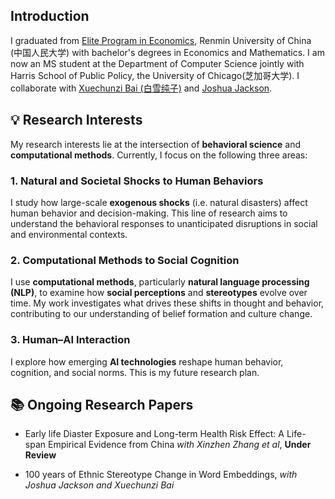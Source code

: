 
## Introduction
I graduated from [Elite Program in Economics](http://econ.ruc.edu.cn/zsyx/zyjjxrcdyl/jjxbjxspyjd/808bffee72094ddd83b6c11c605ccc47.htm), Renmin University of China (中国人民大学) with bachelor's degrees in Economics and Mathematics. I am now an MS student at the Department of Computer Science jointly with Harris School of Public Policy, the University of Chicago(芝加哥大学). I collaborate with [Xuechunzi Bai (白雪纯子)](https://www.xuechunzibai.com/) and [Joshua Jackson](https://www.joshuaconradjackson.com/). 

## 💡 Research Interests

My research interests lie at the intersection of **behavioral science** and **computational methods**. Currently, I focus on the following three areas:

### 1. Natural and Societal Shocks to Human Behaviors
I study how large-scale **exogenous shocks** (i.e. natural disasters) affect human behavior and decision-making. This line of research aims to understand the behavioral responses to unanticipated disruptions in social and environmental contexts.

### 2. Computational Methods to Social Cognition  
I use **computational methods**, particularly **natural language processing (NLP)**, to examine how **social perceptions** and **stereotypes** evolve over time. My work investigates what drives these shifts in thought and behavior, contributing to our understanding of belief formation and culture change.

### 3. Human–AI Interaction  
I explore how emerging **AI technologies** reshape human behavior, cognition, and social norms. This is my future research plan.

## 📚 Ongoing Research Papers
- Early life Diaster Exposure and Long-term Health Risk Effect: A Life-span Empirical Evidence from China *with Xinzhen Zhang et al*, **Under Review**

- 100 years of Ethnic Stereotype Change in Word Embeddings, *with Joshua Jackson and Xuechunzi Bai* 
